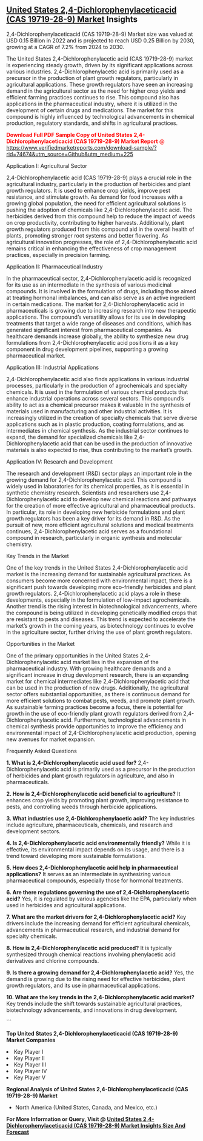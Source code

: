 <h2><a href="https://www.verifiedmarketreports.com/download-sample/?rid=74674&amp;utm_source=Github&amp;utm_medium=225" target="_blank">United States 2,4-Dichlorophenylaceticacid (CAS 19719-28-9) Market</a> Insights</h2><p>2,4-Dichlorophenylaceticacid (CAS 19719-28-9) Market size was valued at USD 0.15 Billion in 2022 and is projected to reach USD 0.25 Billion by 2030, growing at a CAGR of 7.2% from 2024 to 2030.</p><p> <p>The United States 2,4-Dichlorophenylacetic acid (CAS 19719-28-9) market is experiencing steady growth, driven by its significant applications across various industries. 2,4-Dichlorophenylacetic acid is primarily used as a precursor in the production of plant growth regulators, particularly in agricultural applications. These growth regulators have seen an increasing demand in the agricultural sector as the need for higher crop yields and efficient farming practices continues to rise. This compound also has applications in the pharmaceutical industry, where it is utilized in the development of certain drugs and medications. The market for this compound is highly influenced by technological advancements in chemical production, regulatory standards, and shifts in agricultural practices. <p><span class=""><span style="color: #ff0000;"><strong>Download Full PDF Sample Copy of United States 2,4-Dichlorophenylaceticacid (CAS 19719-28-9) Market Report</strong> @ </span><a href="https://www.verifiedmarketreports.com/download-sample/?rid=74674&amp;utm_source=Github&amp;utm_medium=225" target="_blank">https://www.verifiedmarketreports.com/download-sample/?rid=74674&amp;utm_source=Github&amp;utm_medium=225</a></span></p></p> <p>Application I: Agricultural Sector</p> <p>2,4-Dichlorophenylacetic acid (CAS 19719-28-9) plays a crucial role in the agricultural industry, particularly in the production of herbicides and plant growth regulators. It is used to enhance crop yields, improve pest resistance, and stimulate growth. As demand for food increases with a growing global population, the need for efficient agricultural solutions is pushing the adoption of chemicals like 2,4-Dichlorophenylacetic acid. The herbicides derived from this compound help to reduce the impact of weeds on crop productivity, contributing to higher harvests. Additionally, plant growth regulators produced from this compound aid in the overall health of plants, promoting stronger root systems and better flowering. As agricultural innovation progresses, the role of 2,4-Dichlorophenylacetic acid remains critical in enhancing the effectiveness of crop management practices, especially in precision farming. <p>Application II: Pharmaceutical Industry</p> <p>In the pharmaceutical sector, 2,4-Dichlorophenylacetic acid is recognized for its use as an intermediate in the synthesis of various medicinal compounds. It is involved in the formulation of drugs, including those aimed at treating hormonal imbalances, and can also serve as an active ingredient in certain medications. The market for 2,4-Dichlorophenylacetic acid in pharmaceuticals is growing due to increasing research into new therapeutic applications. The compound’s versatility allows for its use in developing treatments that target a wide range of diseases and conditions, which has generated significant interest from pharmaceutical companies. As healthcare demands increase globally, the ability to synthesize new drug formulations from 2,4-Dichlorophenylacetic acid positions it as a key component in drug development pipelines, supporting a growing pharmaceutical market. <p>Application III: Industrial Applications</p> <p>2,4-Dichlorophenylacetic acid also finds applications in various industrial processes, particularly in the production of agrochemicals and specialty chemicals. It is used in the formulation of various chemical products that enhance industrial operations across several sectors. This compound’s ability to act as a chemical precursor makes it valuable in the synthesis of materials used in manufacturing and other industrial activities. It is increasingly utilized in the creation of specialty chemicals that serve diverse applications such as in plastic production, coating formulations, and as intermediates in chemical synthesis. As the industrial sector continues to expand, the demand for specialized chemicals like 2,4-Dichlorophenylacetic acid that can be used in the production of innovative materials is also expected to rise, thus contributing to the market’s growth. <p>Application IV: Research and Development</p> <p>The research and development (R&D) sector plays an important role in the growing demand for 2,4-Dichlorophenylacetic acid. This compound is widely used in laboratories for its chemical properties, as it is essential in synthetic chemistry research. Scientists and researchers use 2,4-Dichlorophenylacetic acid to develop new chemical reactions and pathways for the creation of more effective agricultural and pharmaceutical products. In particular, its role in developing new herbicide formulations and plant growth regulators has been a key driver for its demand in R&D. As the pursuit of new, more efficient agricultural solutions and medical treatments continues, 2,4-Dichlorophenylacetic acid serves as a foundational compound in research, particularly in organic synthesis and molecular chemistry. <p>Key Trends in the Market</p> <p>One of the key trends in the United States 2,4-Dichlorophenylacetic acid market is the increasing demand for sustainable agricultural practices. As consumers become more concerned with environmental impact, there is a significant push towards developing more eco-friendly herbicides and plant growth regulators. 2,4-Dichlorophenylacetic acid plays a role in these developments, especially in the formulation of low-impact agrochemicals. Another trend is the rising interest in biotechnological advancements, where the compound is being utilized in developing genetically modified crops that are resistant to pests and diseases. This trend is expected to accelerate the market’s growth in the coming years, as biotechnology continues to evolve in the agriculture sector, further driving the use of plant growth regulators. <p>Opportunities in the Market</p> <p>One of the primary opportunities in the United States 2,4-Dichlorophenylacetic acid market lies in the expansion of the pharmaceutical industry. With growing healthcare demands and a significant increase in drug development research, there is an expanding market for chemical intermediates like 2,4-Dichlorophenylacetic acid that can be used in the production of new drugs. Additionally, the agricultural sector offers substantial opportunities, as there is continuous demand for more efficient solutions to combat pests, weeds, and promote plant growth. As sustainable farming practices become a focus, there is potential for growth in the use of eco-friendly plant growth regulators derived from 2,4-Dichlorophenylacetic acid. Furthermore, technological advancements in chemical synthesis provide opportunities to improve the efficiency and environmental impact of 2,4-Dichlorophenylacetic acid production, opening new avenues for market expansion. <p>Frequently Asked Questions</p> <p><strong>1. What is 2,4-Dichlorophenylacetic acid used for?</strong> 2,4-Dichlorophenylacetic acid is primarily used as a precursor in the production of herbicides and plant growth regulators in agriculture, and also in pharmaceuticals.</p> <p><strong>2. How is 2,4-Dichlorophenylacetic acid beneficial to agriculture?</strong> It enhances crop yields by promoting plant growth, improving resistance to pests, and controlling weeds through herbicide applications.</p> <p><strong>3. What industries use 2,4-Dichlorophenylacetic acid?</strong> The key industries include agriculture, pharmaceuticals, chemicals, and research and development sectors.</p> <p><strong>4. Is 2,4-Dichlorophenylacetic acid environmentally friendly?</strong> While it is effective, its environmental impact depends on its usage, and there is a trend toward developing more sustainable formulations.</p> <p><strong>5. How does 2,4-Dichlorophenylacetic acid help in pharmaceutical applications?</strong> It serves as an intermediate in synthesizing various pharmaceutical compounds, especially those for hormonal treatments.</p> <p><strong>6. Are there regulations governing the use of 2,4-Dichlorophenylacetic acid?</strong> Yes, it is regulated by various agencies like the EPA, particularly when used in herbicides and agricultural applications.</p> <p><strong>7. What are the market drivers for 2,4-Dichlorophenylacetic acid?</strong> Key drivers include the increasing demand for efficient agricultural chemicals, advancements in pharmaceutical research, and industrial demand for specialty chemicals.</p> <p><strong>8. How is 2,4-Dichlorophenylacetic acid produced?</strong> It is typically synthesized through chemical reactions involving phenylacetic acid derivatives and chlorine compounds.</p> <p><strong>9. Is there a growing demand for 2,4-Dichlorophenylacetic acid?</strong> Yes, the demand is growing due to the rising need for effective herbicides, plant growth regulators, and its use in pharmaceutical applications.</p> <p><strong>10. What are the key trends in the 2,4-Dichlorophenylacetic acid market?</strong> Key trends include the shift towards sustainable agricultural practices, biotechnology advancements, and innovations in drug development.</p> ```</p><p><strong>Top United States 2,4-Dichlorophenylaceticacid (CAS 19719-28-9) Market Companies</strong></p><div data-test-id=""><p><li>Key Player I</li><li> Key Player II</li><li> Key Player III</li><li> Key Player IV</li><li> Key Player V</li></p><div><strong>Regional Analysis of&nbsp;United States 2,4-Dichlorophenylaceticacid (CAS 19719-28-9) Market</strong></div><ul><li dir="ltr"><p dir="ltr">North America&nbsp;(United States, Canada, and Mexico, etc.)</p></li></ul><p><strong>For More Information or Query, Visit @&nbsp;</strong><strong><a href="https://www.verifiedmarketreports.com/product/24-dichlorophenylaceticacid-cas-19719-28-9-market-insights-2019-global-and-chinese-analysis-and-forecast-to-2024/?utm_source=Github&amp;utm_medium=225" target="_blank">United States 2,4-Dichlorophenylaceticacid (CAS 19719-28-9) Market Insights Size And Forecast</a></strong></p></div>
